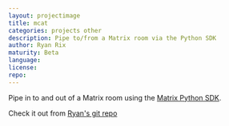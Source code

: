 ```yaml
---
layout: projectimage
title: mcat
categories: projects other
description: Pipe to/from a Matrix room via the Python SDK
author: Ryan Rix
maturity: Beta
language: 
license: 
repo: 
---
```


Pipe in to and out of a Matrix room using the [Matrix Python SDK](https://github.com/matrix-org/matrix-python-sdk).

Check it out from [Ryan's git repo](https://code.rix.si/rrix/matrix-cat)
